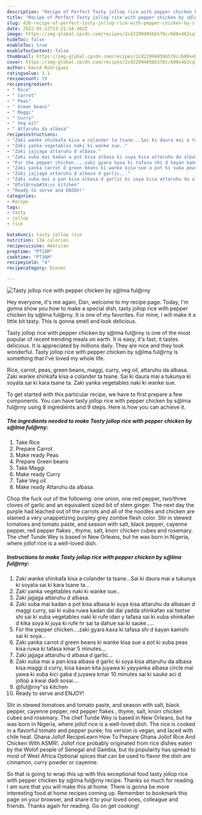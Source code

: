 ```yaml
---
description: "Recipe of Perfect Tasty jollop rice with pepper chicken by s@lma ful@rny"
title: "Recipe of Perfect Tasty jollop rice with pepper chicken by s@lma ful@rny"
slug: 436-recipe-of-perfect-tasty-jollop-rice-with-pepper-chicken-by-slma-fulrny
date: 2022-05-22T13:21:18.462Z
image: https://img-global.cpcdn.com/recipes/2cd2299405bb570c/680x482cq70/tasty-jollop-rice-with-pepper-chicken-by-slma-fulrny-recipe-main-photo.jpg
hideToc: false
enableToc: true
enableTocContent: false
thumbnail: https://img-global.cpcdn.com/recipes/2cd2299405bb570c/680x482cq70/tasty-jollop-rice-with-pepper-chicken-by-slma-fulrny-recipe-main-photo.jpg
cover: https://img-global.cpcdn.com/recipes/2cd2299405bb570c/680x482cq70/tasty-jollop-rice-with-pepper-chicken-by-slma-fulrny-recipe-main-photo.jpg
author: David Rodriguez
ratingvalue: 3.1
reviewcount: 19
recipeingredient:
- " Rice"
- " Carrot"
- " Peas"
- " Green beans"
- " Maggi"
- " Curry"
- " Veg oil"
- " Attaruhu da albasa"
recipeinstructions:
- "Zaki wanke shinkafa kisa a colander ta tsane...Sai ki daura mai a tukunya ki soyata sai ki kara tsane ta..."
- "Zaki yanka vegetables naki ki wanke sue.."
- "Zaki jajjaga attaruhu d albasa."
- "Zaki xuba mai kadan a pot kisa albasa ki suya kisa attaruhu da albasan d maggi curry, sai ki xuba ruwa kadan dai dai yadda shinkafan xai tsetse shi sai ki xuba vegetables naki ki rufe idan y tafasa sai ki xuba shinkafan d kika soya ki juya ki rufe hr sai ta dahue sai ki sauke....."
- "For the pepper chicken....zaki gyara kaxa ki tafasa shi d kayan kamshi sai ki soya..."
- "Zaki yanka carrot d green beans ki wanke kisa sue a pot ki xuba peas kisa ruwa ki tafasa kmar 5 minutes..."
- "Zaki jajjaga attaruhu d albasa d garlic..."
- "Zaki xuba mai a pan kisa albasa d garlic ki soya kisa attaruhu da albasa kisa maggi d curry, kisa kaxan kita juyawa ki yayyanka albasa circle mai yawa ki xuba kici gaba d juyawa kmar 10 minutes sai ki sauke aci d jollop a kwai dadi sosai...."
- "@ful@rny&#34;ss kitchen"
- "Ready to serve and ENJOY!"
categories:
- Recipe
tags:
- tasty
- jollop
- rice

katakunci: tasty jollop rice 
nutrition: 134 calories
recipecuisine: American
preptime: "PT18M"
cooktime: "PT36M"
recipeyield: "4"
recipecategory: Dinner

---
```



![Tasty jollop rice with pepper chicken by s@lma ful@rny](https://img-global.cpcdn.com/recipes/2cd2299405bb570c/680x482cq70/tasty-jollop-rice-with-pepper-chicken-by-slma-fulrny-recipe-main-photo.jpg)

Hey everyone, it's me again, Dan, welcome to my recipe page. Today, I'm gonna show you how to make a special dish, tasty jollop rice with pepper chicken by s@lma ful@rny. It is one of my favorites. For mine, I will make it a little bit tasty. This is gonna smell and look delicious.

Tasty jollop rice with pepper chicken by s@lma ful@rny is one of the most popular of recent trending meals on earth. It is easy, it's fast, it tastes delicious. It is appreciated by millions daily. They are nice and they look wonderful. Tasty jollop rice with pepper chicken by s@lma ful@rny is something that I've loved my whole life.

Rice, carrot, peas, green beans, maggi, curry, veg oil, attaruhu da albasa. Zaki wanke shinkafa kisa a colander ta tsane. Sai ki daura mai a tukunya ki soyata sai ki kara tsane ta. Zaki yanka vegetables naki ki wanke sue.


To get started with this particular recipe, we have to first prepare a few components. You can have tasty jollop rice with pepper chicken by s@lma ful@rny using 8 ingredients and 9 steps. Here is how you can achieve it.

<!--inarticleads1-->

##### The ingredients needed to make Tasty jollop rice with pepper chicken by s@lma ful@rny:

1. Take  Rice
1. Prepare  Carrot
1. Make ready  Peas
1. Prepare  Green beans
1. Take  Maggi
1. Make ready  Curry
1. Take  Veg oil
1. Make ready  Attaruhu da albasa.


Chop the fuck out of the following: one onion, one red pepper, two/three cloves of garlic and an equivalent sized bit of stem ginger. The next day the purple had leached out of the carrots and all of the noodles and chicken are stained a very unappetizing purpley grey zombie flesh color. Stir in stewed tomatoes and tomato paste, and season with salt, black pepper, cayenne pepper, red pepper flakes , thyme, salt, knorr chicken cubes and rosemary. The chef Tunde Wey is based in New Orleans, but he was born in Nigeria, where jollof rice is a well-loved dish. 

<!--inarticleads2-->

##### Instructions to make Tasty jollop rice with pepper chicken by s@lma ful@rny:

1. Zaki wanke shinkafa kisa a colander ta tsane...Sai ki daura mai a tukunya ki soyata sai ki kara tsane ta...
1. Zaki yanka vegetables naki ki wanke sue..
1. Zaki jajjaga attaruhu d albasa.
1. Zaki xuba mai kadan a pot kisa albasa ki suya kisa attaruhu da albasan d maggi curry, sai ki xuba ruwa kadan dai dai yadda shinkafan xai tsetse shi sai ki xuba vegetables naki ki rufe idan y tafasa sai ki xuba shinkafan d kika soya ki juya ki rufe hr sai ta dahue sai ki sauke.....
1. For the pepper chicken....zaki gyara kaxa ki tafasa shi d kayan kamshi sai ki soya...
1. Zaki yanka carrot d green beans ki wanke kisa sue a pot ki xuba peas kisa ruwa ki tafasa kmar 5 minutes...
1. Zaki jajjaga attaruhu d albasa d garlic...
1. Zaki xuba mai a pan kisa albasa d garlic ki soya kisa attaruhu da albasa kisa maggi d curry, kisa kaxan kita juyawa ki yayyanka albasa circle mai yawa ki xuba kici gaba d juyawa kmar 10 minutes sai ki sauke aci d jollop a kwai dadi sosai....
1. @ful@rny&#34;ss kitchen
1. Ready to serve and ENJOY!

Stir in stewed tomatoes and tomato paste, and season with salt, black pepper, cayenne pepper, red pepper flakes , thyme, salt, knorr chicken cubes and rosemary. The chef Tunde Wey is based in New Orleans, but he was born in Nigeria, where jollof rice is a well-loved dish. The rice is cooked in a flavorful tomato and pepper purée; his version is vegan, and laced with chile heat. Ghana Jollof RecipeLearn How To Prepare Ghana Jollof Rice And Chicken With ASMR!. Jollof rice probably originated from rice dishes eaten by the Wolof people of Senegal and Gambia, but its popularity has spread to most of West Africa Optional spices that can be used to flavor the dish are cinnamon, curry powder or cayenne. 

So that is going to wrap this up with this exceptional food tasty jollop rice with pepper chicken by s@lma ful@rny recipe. Thanks so much for reading. I am sure that you will make this at home. There is gonna be more interesting food at home recipes coming up. Remember to bookmark this page on your browser, and share it to your loved ones, colleague and friends. Thanks again for reading. Go on get cooking!
